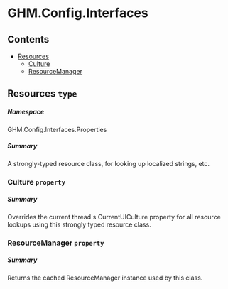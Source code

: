 <a name='assembly'></a>
# GHM.Config.Interfaces

## Contents

- [Resources](#T-GHM.Config.Interfaces-Properties-Resources 'GHM.Config.Interfaces.Properties.Resources')
  - [Culture](#P-GHM.Config.Interfaces-Properties-Resources-Culture 'GHM.Config.Interfaces.Properties.Resources.Culture')
  - [ResourceManager](#P-GHM.Config.Interfaces-Properties-Resources-ResourceManager 'GHM.Config.Interfaces.Properties.Resources.ResourceManager')

<a name='T-GHM.Config.Interfaces-Properties-Resources'></a>
## Resources `type`

##### Namespace

GHM.Config.Interfaces.Properties

##### Summary

A strongly-typed resource class, for looking up localized strings, etc.

<a name='P-GHM.Config.Interfaces-Properties-Resources-Culture'></a>
### Culture `property`

##### Summary

Overrides the current thread's CurrentUICulture property for all
  resource lookups using this strongly typed resource class.

<a name='P-GHM.Config.Interfaces-Properties-Resources-ResourceManager'></a>
### ResourceManager `property`

##### Summary

Returns the cached ResourceManager instance used by this class.
